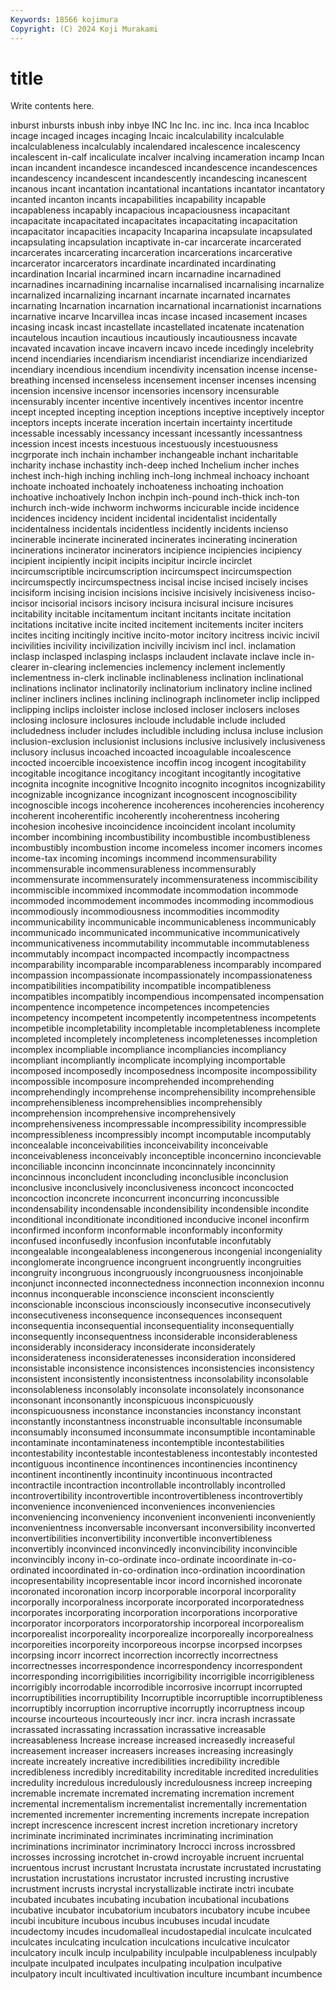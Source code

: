 ```yaml
---
Keywords: 18566 kojimura
Copyright: (C) 2024 Koji Murakami
---
```


# title

Write contents here.



inburst inbursts inbush inby inbye INC Inc Inc. inc
inc. Inca inca Incabloc incage incaged incages incaging Incaic incalculability
incalculable incalculableness incalculably incalendared incalescence incalescency incalescent in-calf incaliculate incalver
incalving incameration incamp Incan incan incandent incandesce incandesced incandescence incandescences
incandescency incandescent incandescently incandescing incanescent incanous incant incantation incantational incantations
incantator incantatory incanted incanton incants incapabilities incapability incapable incapableness incapably
incapacious incapaciousness incapacitant incapacitate incapacitated incapacitates incapacitating incapacitation incapacitator incapacities
incapacity Incaparina incapsulate incapsulated incapsulating incapsulation incaptivate in-car incarcerate incarcerated
incarcerates incarcerating incarceration incarcerations incarcerative incarcerator incarcerators incardinate incardinated incardinating
incardination Incarial incarmined incarn incarnadine incarnadined incarnadines incarnadining incarnalise incarnalised
incarnalising incarnalize incarnalized incarnalizing incarnant incarnate incarnated incarnates incarnating Incarnation
incarnation incarnational incarnationist incarnations incarnative incarve Incarvillea incas incase incased
incasement incases incasing incask incast incastellate incastellated incatenate incatenation incautelous
incaution incautious incautiously incautiousness incavate incavated incavation incave incavern incavo
incede incedingly incelebrity incend incendiaries incendiarism incendiarist incendiarize incendiarized incendiary
incendious incendium incendivity incensation incense incense-breathing incensed incenseless incensement incenser
incenses incensing incension incensive incensor incensories incensory incensurable incensurably incenter
incentive incentively incentives incentor incentre incept incepted incepting inception inceptions
inceptive inceptively inceptor inceptors incepts incerate inceration incertain incertainty incertitude
incessable incessably incessancy incessant incessantly incessantness incession incest incests incestuous
incestuously incestuousness incgrporate inch inchain inchamber inchangeable inchant incharitable incharity
inchase inchastity inch-deep inched Inchelium incher inches inchest inch-high inching
inchling inch-long inchmeal inchoacy inchoant inchoate inchoated inchoately inchoateness inchoating
inchoation inchoative inchoatively Inchon inchpin inch-pound inch-thick inch-ton inchurch inch-wide
inchworm inchworms incicurable incide incidence incidences incidency incident incidental incidentalist
incidentally incidentalness incidentals incidentless incidently incidents incienso incinerable incinerate incinerated
incinerates incinerating incineration incinerations incinerator incinerators incipience incipiencies incipiency incipient
incipiently incipit incipits incipitur incircle incirclet incircumscriptible incircumscription incircumspect incircumspection
incircumspectly incircumspectness incisal incise incised incisely incises incisiform incising incision
incisions incisive incisively incisiveness inciso- incisor incisorial incisors incisory incisura
incisural incisure incisures incitability incitable incitamentum incitant incitants incitate incitation
incitations incitative incite incited incitement incitements inciter inciters incites inciting
incitingly incitive incito-motor incitory incitress incivic incivil incivilities incivility incivilization
incivilly incivism incl incl. inclamation inclasp inclasped inclasping inclasps inclaudent
inclavate inclave incle in-clearer in-clearing inclemencies inclemency inclement inclemently inclementness
in-clerk inclinable inclinableness inclination inclinational inclinations inclinator inclinatorily inclinatorium inclinatory
incline inclined incliner incliners inclines inclining inclinograph inclinometer inclip inclipped
inclipping inclips incloister inclose inclosed incloser inclosers incloses inclosing inclosure
inclosures incloude includable include included includedness includer includes includible including
inclusa incluse inclusion inclusion-exclusion inclusionist inclusions inclusive inclusively inclusiveness inclusory
inclusus incoached incoacted incoagulable incoalescence incocted incoercible incoexistence incoffin incog
incogent incogitability incogitable incogitance incogitancy incogitant incogitantly incogitative incognita incognite
incognitive Incognito incognito incognitos incognizability incognizable incognizance incognizant incognoscent incognoscibility
incognoscible incogs incoherence incoherences incoherencies incoherency incoherent incoherentific incoherently incoherentness
incohering incohesion incohesive incoincidence incoincident incolant incolumity incomber incombining incombustibility
incombustible incombustibleness incombustibly incombustion income incomeless incomer incomers incomes income-tax
incoming incomings incommend incommensurability incommensurable incommensurableness incommensurably incommensurate incommensurately incommensurateness
incommiscibility incommiscible incommixed incommodate incommodation incommode incommoded incommodement incommodes incommoding
incommodious incommodiously incommodiousness incommodities incommodity incommunicability incommunicable incommunicableness incommunicably incommunicado
incommunicated incommunicative incommunicatively incommunicativeness incommutability incommutable incommutableness incommutably incompact incompacted
incompactly incompactness incomparability incomparable incomparableness incomparably incompared incompassion incompassionate incompassionately
incompassionateness incompatibilities incompatibility incompatible incompatibleness incompatibles incompatibly incompendious incompensated incompensation
incompentence incompetence incompetences incompetencies incompetency incompetent incompetently incompetentness incompetents incompetible
incompletability incompletable incompletableness incomplete incompleted incompletely incompleteness incompletenesses incompletion incomplex
incompliable incompliance incompliancies incompliancy incompliant incompliantly incomplicate incomplying incomportable incomposed
incomposedly incomposedness incomposite incompossibility incompossible incomposure incomprehended incomprehending incomprehendingly incomprehense
incomprehensibility incomprehensible incomprehensibleness incomprehensiblies incomprehensibly incomprehension incomprehensive incomprehensively incomprehensiveness incompressable
incompressibility incompressible incompressibleness incompressibly incompt incomputable incomputably inconcealable inconceivabilities inconceivability
inconceivable inconceivableness inconceivably inconceptible inconcernino inconcievable inconciliable inconcinn inconcinnate inconcinnately
inconcinnity inconcinnous inconcludent inconcluding inconclusible inconclusion inconclusive inconclusively inconclusiveness inconcoct
inconcocted inconcoction inconcrete inconcurrent inconcurring inconcussible incondensability incondensable incondensibility incondensible
incondite inconditional inconditionate inconditioned inconducive inconel inconfirm inconfirmed inconform inconformable
inconformably inconformity inconfused inconfusedly inconfusion inconfutable inconfutably incongealable incongealableness incongenerous
incongenial incongeniality inconglomerate incongruence incongruent incongruently incongruities incongruity incongruous incongruously
incongruousness inconjoinable inconjunct inconnected inconnectedness inconnection inconnexion inconnu inconnus inconquerable
inconscience inconscient inconsciently inconscionable inconscious inconsciously inconsecutive inconsecutively inconsecutiveness inconsequence
inconsequences inconsequent inconsequentia inconsequential inconsequentiality inconsequentially inconsequently inconsequentness inconsiderable inconsiderableness
inconsiderably inconsideracy inconsiderate inconsiderately inconsiderateness inconsideratenesses inconsideration inconsidered inconsistable inconsistence
inconsistences inconsistencies inconsistency inconsistent inconsistently inconsistentness inconsolability inconsolable inconsolableness inconsolably
inconsolate inconsolately inconsonance inconsonant inconsonantly inconspicuous inconspicuously inconspicuousness inconstance inconstancies
inconstancy inconstant inconstantly inconstantness inconstruable inconsultable inconsumable inconsumably inconsumed inconsummate
inconsumptible incontaminable incontaminate incontaminateness incontemptible incontestabilities incontestability incontestable incontestableness incontestably
incontested incontiguous incontinence incontinences incontinencies incontinency incontinent incontinently incontinuity incontinuous
incontracted incontractile incontraction incontrollable incontrollably incontrolled incontrovertibility incontrovertible incontrovertibleness incontrovertibly
inconvenience inconvenienced inconveniences inconveniencies inconveniencing inconveniency inconvenient inconvenienti inconveniently inconvenientness
inconversable inconversant inconversibility inconverted inconvertibilities inconvertibility inconvertible inconvertibleness inconvertibly inconvinced
inconvincedly inconvincibility inconvincible inconvincibly incony in-co-ordinate inco-ordinate incoordinate in-co-ordinated incoordinated
in-co-ordination inco-ordination incoordination incopresentability incopresentable incor incord incornished incoronate incoronated
incoronation incorp incorporable incorporal incorporality incorporally incorporalness incorporate incorporated incorporatedness
incorporates incorporating incorporation incorporations incorporative incorporator incorporators incorporatorship incorporeal incorporealism
incorporealist incorporeality incorporealize incorporeally incorporealness incorporeities incorporeity incorporeous incorpse incorpsed
incorpses incorpsing incorr incorrect incorrection incorrectly incorrectness incorrectnesses incorrespondence incorrespondency
incorrespondent incorresponding incorrigibilities incorrigibility incorrigible incorrigibleness incorrigibly incorrodable incorrodible incorrosive
incorrupt incorrupted incorruptibilities incorruptibility Incorruptible incorruptible incorruptibleness incorruptibly incorruption incorruptive
incorruptly incorruptness incoup incourse incourteous incourteously incr incr. incra incrash
incrassate incrassated incrassating incrassation incrassative increasable increasableness Increase increase increased
increasedly increaseful increasement increaser increasers increases increasing increasingly increate increately
increative incredibilities incredibility incredible incredibleness incredibly increditability increditable incredited incredulities
incredulity incredulous incredulously incredulousness increep increeping incremable incremate incremated incremating
incremation increment incremental incrementalism incrementalist incrementally incrementation incremented incrementer incrementing
increments increpate increpation incrept increscence increscent increst incretion incretionary incretory
incriminate incriminated incriminates incriminating incrimination incriminations incriminator incriminatory Incrocci incross
incrossbred incrosses incrossing incrotchet in-crowd incroyable incruent incruental incruentous incrust
incrustant Incrustata incrustate incrustated incrustating incrustation incrustations incrustator incrusted incrusting
incrustive incrustment incrusts incrystal incrystallizable inctirate inctri incubate incubated incubates
incubating incubation incubational incubations incubative incubator incubatorium incubators incubatory incube
incubee incubi incubiture incubous incubus incubuses incudal incudate incudectomy incudes
incudomalleal incudostapedial inculcate inculcated inculcates inculcating inculcation inculcations inculcative inculcator
inculcatory inculk inculp inculpability inculpable inculpableness inculpably inculpate inculpated inculpates
inculpating inculpation inculpative inculpatory incult incultivated incultivation inculture incumbant incumbence
